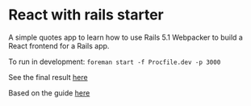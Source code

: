 # React with rails starter

A simple quotes app to learn how to use Rails 5.1 Webpacker to build a React frontend for a Rails app.

To run in development: `foreman start -f Procfile.dev -p 3000`

See the final result [here](https://kevinkyang-react-rails.herokuapp.com)

Based on the guide [here](https://x-team.com/blog/get-in-full-stack-shape-with-rails-5-1-webpacker-and-reactjs)
